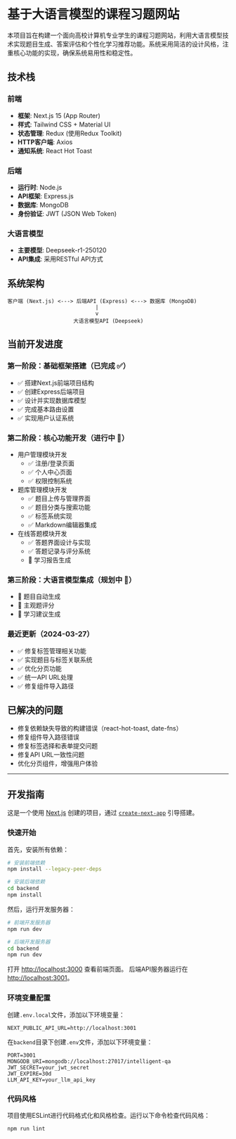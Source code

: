 # 基于大语言模型的课程习题网站

本项目旨在构建一个面向高校计算机专业学生的课程习题网站，利用大语言模型技术实现题目生成、答案评估和个性化学习推荐功能。系统采用简洁的设计风格，注重核心功能的实现，确保系统易用性和稳定性。

## 技术栈

### 前端
- **框架**: Next.js 15 (App Router)
- **样式**: Tailwind CSS + Material UI
- **状态管理**: Redux (使用Redux Toolkit)
- **HTTP客户端**: Axios
- **通知系统**: React Hot Toast

### 后端
- **运行时**: Node.js
- **API框架**: Express.js
- **数据库**: MongoDB
- **身份验证**: JWT (JSON Web Token)

### 大语言模型
- **主要模型**: Deepseek-r1-250120
- **API集成**: 采用RESTful API方式

## 系统架构

```
客户端 (Next.js) <---> 后端API (Express) <---> 数据库 (MongoDB)
                            |
                            v
                     大语言模型API (Deepseek)
```

## 当前开发进度

### 第一阶段：基础框架搭建（已完成 ✅）
- ✅ 搭建Next.js前端项目结构
- ✅ 创建Express后端项目
- ✅ 设计并实现数据库模型
- ✅ 完成基本路由设置
- ✅ 实现用户认证系统

### 第二阶段：核心功能开发（进行中 🔄）
- 用户管理模块开发
  - ✅ 注册/登录页面
  - ✅ 个人中心页面
  - ✅ 权限控制系统
- 题库管理模块开发
  - ✅ 题目上传与管理界面
  - ✅ 题目分类与搜索功能
  - ✅ 标签系统实现
  - ✅ Markdown编辑器集成
- 在线答题模块开发
  - ✅ 答题界面设计与实现
  - ✅ 答题记录与评分系统
  - 🔄 学习报告生成

### 第三阶段：大语言模型集成（规划中 📝）
- 🔲 题目自动生成
- 🔲 主观题评分
- 🔲 学习建议生成

### 最近更新（2024-03-27）
- ✅ 修复标签管理相关功能
- ✅ 实现题目与标签关联系统
- ✅ 优化分页功能
- ✅ 统一API URL处理
- ✅ 修复组件导入路径

## 已解决的问题
- 修复依赖缺失导致的构建错误（react-hot-toast, date-fns）
- 修复组件导入路径错误
- 修复标签选择和表单提交问题
- 修复API URL一致性问题
- 优化分页组件，增强用户体验

---

## 开发指南

这是一个使用 [Next.js](https://nextjs.org) 创建的项目，通过 [`create-next-app`](https://github.com/vercel/next.js/tree/canary/packages/create-next-app) 引导搭建。

### 快速开始

首先，安装所有依赖：

```bash
# 安装前端依赖
npm install --legacy-peer-deps

# 安装后端依赖
cd backend
npm install
```

然后，运行开发服务器：

```bash
# 前端开发服务器
npm run dev

# 后端开发服务器
cd backend
npm run dev
```

打开 [http://localhost:3000](http://localhost:3000) 查看前端页面。
后端API服务器运行在 [http://localhost:3001](http://localhost:3001)。

### 环境变量配置

创建`.env.local`文件，添加以下环境变量：

```
NEXT_PUBLIC_API_URL=http://localhost:3001
```

在`backend`目录下创建`.env`文件，添加以下环境变量：

```
PORT=3001
MONGODB_URI=mongodb://localhost:27017/intelligent-qa
JWT_SECRET=your_jwt_secret
JWT_EXPIRE=30d
LLM_API_KEY=your_llm_api_key
```

### 代码风格

项目使用ESLint进行代码格式化和风格检查。运行以下命令检查代码风格：

```bash
npm run lint
```
